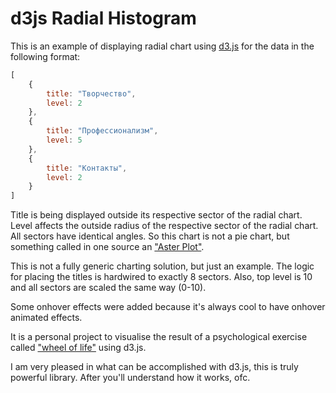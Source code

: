 # d3js Radial Histogram

This is an example of displaying radial chart using [d3.js](https://d3js.org/) for the data in the following format:

```javascript
[
    {
        title: "Творчество",
        level: 2
    },
    {
        title: "Профессионализм",
        level: 5
    },
    {
        title: "Контакты",
        level: 2
    }
]
```

Title is being displayed outside its respective sector of the radial chart.
Level affects the outside radius of the respective sector of the radial chart.
All sectors have identical angles.
So this chart is not a pie chart, but something called in one source an ["Aster Plot"](http://bl.ocks.org/bbest/2de0e25d4840c68f2db1).

This is not a fully generic charting solution, but just an example.
The logic for placing the titles is hardwired to exactly 8 sectors.
Also, top level is 10 and all sectors are scaled the same way (0-10).

Some onhover effects were added because it's always cool to have onhover animated effects.

It is a personal project to visualise the result of a psychological exercise called ["wheel of life"](https://www.mindtools.com/pages/article/newHTE_93.htm) using d3.js.

I am very pleased in what can be accomplished with d3.js, this is truly powerful library.
After you'll understand how it works, ofc.
